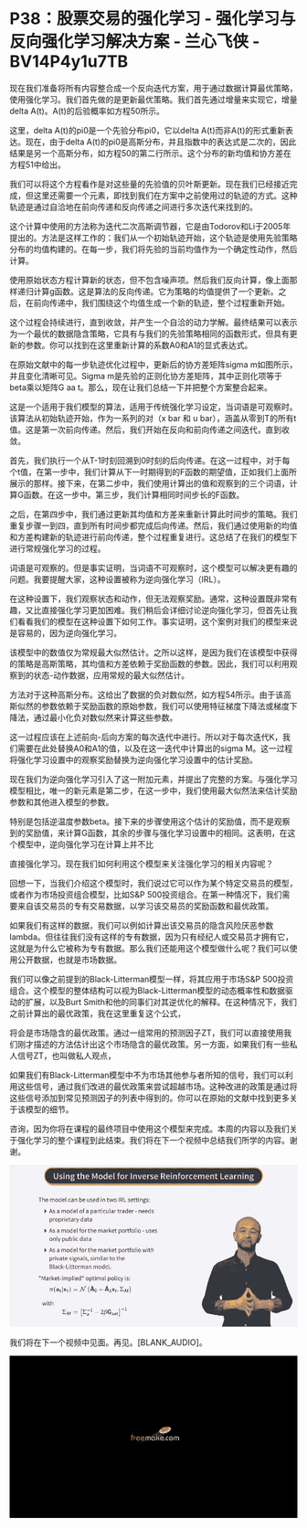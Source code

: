 # P38：股票交易的强化学习 - 强化学习与反向强化学习解决方案 - 兰心飞侠 - BV14P4y1u7TB

现在我们准备将所有内容整合成一个反向迭代方案，用于通过数据计算最优策略，使用强化学习。我们首先做的是更新最优策略。我们首先通过增量来实现它，增量delta A(t)。A(t)的后验概率如方程50所示。

这里，delta A(t)的pi0是一个先验分布pi0，它以delta A(t)而非A(t)的形式重新表达。现在，由于delta A(t)的pi0是高斯分布，并且指数中的表达式是二次的，因此结果是另一个高斯分布，如方程50的第二行所示。这个分布的新均值和协方差在方程51中给出。

我们可以将这个方程看作是对这些量的先验值的贝叶斯更新。现在我们已经接近完成，但这里还需要一个元素，即找到我们在方案中之前使用过的轨迹的方式。这种轨迹是通过自洽地在前向传递和反向传递之间进行多次迭代来找到的。

这个计算中使用的方法称为迭代二次高斯调节器，它是由Todorov和Li于2005年提出的。方法是这样工作的：我们从一个初始轨迹开始，这个轨迹是使用先验策略分布的均值构建的。在每一步，我们将先验的当前均值作为一个确定性动作，然后计算。

使用原始状态方程计算新的状态，但不包含噪声项。然后我们反向计算，像上面那样递归计算g函数。这是算法的反向传递。它为策略的均值提供了一个更新。之后，在前向传递中，我们围绕这个均值生成一个新的轨迹，整个过程重新开始。

这个过程会持续进行，直到收敛，并产生一个自洽的动力学解。最终结果可以表示为一个最优的数据隐含策略，它具有与我们的先验策略相同的函数形式，但具有更新的参数。你可以找到在这里重新计算的系数A0和A1的显式表达式。

在原始文献中的每一步轨迹优化过程中，更新后的协方差矩阵sigma m如图所示，并且变化清晰可见。Sigma m是先验的正则化协方差矩阵，其中正则化项等于beta乘以矩阵G aa t。那么，现在让我们总结一下并把整个方案整合起来。

这是一个适用于我们模型的算法，适用于传统强化学习设定，当词语是可观察时。该算法从初始轨迹开始，作为一系列的对（x bar 和 u bar），涵盖从零到T的所有t值。这是第一次前向传递。然后，我们开始在反向和前向传递之间迭代，直到收敛。

首先，我们执行一个从T-1时刻回溯到0时刻的后向传递。在这一过程中，对于每个t值，在第一步中，我们计算从下一时期得到的F函数的期望值，正如我们上面所展示的那样。接下来，在第二步中，我们使用计算出的值和观察到的三个词语，计算G函数。在这一步中。第三步，我们计算相同时间步长的F函数。

之后，在第四步中，我们通过更新其均值和方差来重新计算此时间步的策略。我们重复步骤一到四，直到所有时间步都完成后向传递。然后，我们通过使用新的均值和方差构建新的轨迹进行前向传递，整个过程重复进行。这总结了在我们的模型下进行常规强化学习的过程。

词语是可观察的。但是事实证明，当词语不可观察时，这个模型可以解决更有趣的问题。我要提醒大家，这种设置被称为逆向强化学习（IRL）。

在这种设置下，我们观察状态和动作，但无法观察奖励。通常，这种设置既非常有趣，又比直接强化学习更加困难。我们稍后会详细讨论逆向强化学习，但首先让我们看看我们的模型在这种设置下如何工作。事实证明，这个案例对我们的模型来说是容易的，因为逆向强化学习。

该模型中的数值仅为常规最大似然估计。之所以这样，是因为我们在该模型中获得的策略是高斯策略，其均值和方差依赖于奖励函数的参数。因此，我们可以利用观察到的状态-动作数据，应用常规的最大似然估计。

方法对于这种高斯分布。这给出了数据的负对数似然，如方程54所示。由于该高斯似然的参数依赖于奖励函数的原始参数，我们可以使用特征梯度下降法或梯度下降法，通过最小化负对数似然来计算这些参数。

这一过程应该在上述前向-后向方案的每次迭代中进行。所以对于每次迭代K，我们需要在此处替换A0和A1的值，以及在这一迭代中计算出的sigma M。这一过程将强化学习设置中的观察奖励替换为逆向强化学习设置中的估计奖励。

现在我们为逆向强化学习引入了这一附加元素，并提出了完整的方案。与强化学习模型相比，唯一的新元素是第二步，在这一步中，我们使用最大似然法来估计奖励参数和其他进入模型的参数。

特别是包括逆温度参数beta。接下来的步骤使用这个估计的奖励值，而不是观察到的奖励值，来计算G函数，其余的步骤与强化学习设置中的相同。这表明，在这个模型中，逆向强化学习在计算上并不比

直接强化学习。现在我们如何利用这个模型来关注强化学习的相关内容呢？

回想一下，当我们介绍这个模型时，我们说过它可以作为某个特定交易员的模型，或者作为市场投资组合模型，比如S&P 500投资组合。在第一种情况下，我们需要来自该交易员的专有交易数据，以学习该交易员的奖励函数和最优政策。

如果我们有这样的数据，我们可以例如计算出该交易员的隐含风险厌恶参数lambda。但往往我们没有这样的专有数据，因为只有经纪人或交易员才拥有它，这就是为什么它被称为专有数据。那么我们还能用这个模型做什么呢？我们可以使用公开数据，也就是市场数据。

我们可以像之前提到的Black-Litterman模型一样，将其应用于市场S&P 500投资组合。这个模型的整体结构可以视为Black-Litterman模型的动态概率性和数据驱动的扩展，以及Burt Smith和他的同事们对其逆优化的解释。在这种情况下，我们之前计算出的最优政策，我在这里重复这个公式，

将会是市场隐含的最优政策。通过一组常用的预测因子ZT，我们可以直接使用我们刚才描述的方法估计出这个市场隐含的最优政策。另一方面，如果我们有一些私人信号ZT，也叫做私人观点，

如果我们有Black-Litterman模型中不为市场其他参与者所知的信号，我们可以利用这些信号，通过我们改进的最优政策来尝试超越市场。这种改进的政策是通过将这些信号添加到常见预测因子的列表中得到的。你可以在原始的文献中找到更多关于该模型的细节。

咨询，因为你将在课程的最终项目中使用这个模型来完成。本周的内容以及我们关于强化学习的整个课程到此结束。我们将在下一个视频中总结我们所学的内容。谢谢。

![](img/e0d72f2fd4009a30dbdfa6fae2f18059_1.png)

我们将在下一个视频中见面。再见。[BLANK_AUDIO]。

![](img/e0d72f2fd4009a30dbdfa6fae2f18059_3.png)
